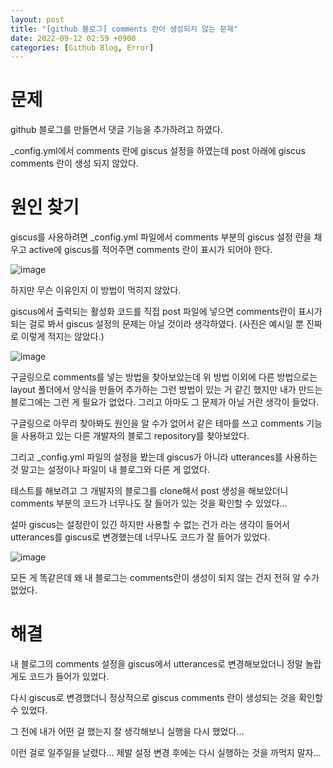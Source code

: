 ```yaml
---
layout: post
title: "[github 블로그] comments 란이 생성되지 않는 문제"
date: 2022-09-12 02:59 +0900
categories: [Github Blog, Error]
---
```

# 문제
github 블로그를 만들면서 댓글 기능을 추가하려고 하였다.

_config.yml에서 comments 란에 giscus 설정을 하였는데 post 아래에 giscus comments 란이 생성 되지 않았다.

# 원인 찾기

giscus를 사용하려면 _config.yml 파일에서 comments 부분의 giscus 설정 란을 채우고 active에 giscus를 적어주면 comments 란이 표시가 되어야 한다.

![image](https://user-images.githubusercontent.com/53047744/188346600-7dd1bde2-316f-445e-b0cc-137987e7af9b.png)

하지만 무슨 이유인지 이 방법이 먹히지 않았다.

giscus에서 출력되는 활성화 코드를 직접 post 파일에 넣으면 comments란이 표시가 되는 걸로 봐서 giscus 설정의 문제는 아닐 것이라 생각하였다. (사진은 예시일 뿐 진짜로 이렇게 적지는 않았다.)

![image](https://user-images.githubusercontent.com/53047744/189542827-82d92a38-901c-467d-8520-2fa8df2db84e.png)

구글링으로 comments를 넣는 방법을 찾아보았는데 위 방법 이외에 다른 방법으로는 layout 폴더에서 양식을 만들어 추가하는 그런 방법이 있는 거 같긴 했지만 내가 만드는 블로그에는 그런 게 필요가 없었다. 그리고 아마도 그 문제가 아닐 거란 생각이 들었다.

구글링으로 아무리 찾아봐도 원인을 알 수가 없어서 같은 테마를 쓰고 comments 기능을 사용하고 있는 다른 개발자의 블로그 repository를 찾아보았다.

그리고 _config.yml 파일의 설정을 봤는데 giscus가 아니라 utterances를 사용하는 것 말고는 설정이나 파일이 내 블로그와 다른 게 없었다.

테스트를 해보려고 그 개발자의 블로그를 clone해서 post 생성을 해보았더니 comments 부분의 코드가 너무나도 잘 들어가 있는 것을 확인할 수 있었다...

설마 giscus는 설정란이 있긴 하지만 사용할 수 없는 건가 라는 생각이 들어서 utterances를 giscus로 변경했는데 너무나도 코드가 잘 들어가 있었다.

![image](https://user-images.githubusercontent.com/53047744/189542911-3be9c61c-33c8-4043-a3f1-21f98834d823.png)

모든 게 똑같은데 왜 내 블로그는 comments란이 생성이 되지 않는 건지 전혀 알 수가 없었다.

# 해결

내 블로그의 comments 설정을 giscus에서 utterances로 변경해보았더니 정말 놀랍게도 코드가 들어가 있었다.

다시 giscus로 변경했더니 정상적으로 giscus comments 란이 생성되는 것을 확인할 수 있었다.

그 전에 내가 어떤 걸 했는지 잘 생각해보니 실행을 다시 했었다...

이런 걸로 일주일을 날렸다... 제발 설정 변경 후에는 다시 실행하는 것을 까먹지 말자...
